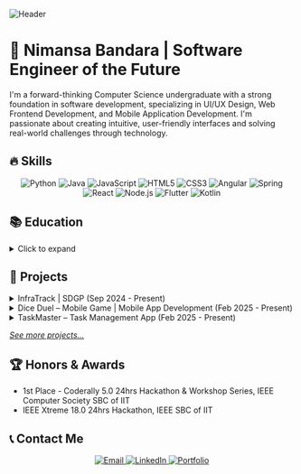 ![Header](https://github.com/nimansab22/nimansab22/raw/main/header.gif)

# 🚀 Nimansa Bandara | Software Engineer of the Future

I'm a forward-thinking Computer Science undergraduate with a strong foundation in software development, specializing in UI/UX Design, Web Frontend Development, and Mobile Application Development. I'm passionate about creating intuitive, user-friendly interfaces and solving real-world challenges through technology.

## 🔥 Skills

<p align="center">
  <img src="https://img.shields.io/badge/Python-3776AB?style=for-the-badge&logo=python&logoColor=white" alt="Python" />
  <img src="https://img.shields.io/badge/Java-ED8B00?style=for-the-badge&logo=java&logoColor=white" alt="Java" />
  <img src="https://img.shields.io/badge/JavaScript-F7DF1E?style=for-the-badge&logo=javascript&logoColor=black" alt="JavaScript" />
  <img src="https://img.shields.io/badge/HTML5-E34F26?style=for-the-badge&logo=html5&logoColor=white" alt="HTML5" />
  <img src="https://img.shields.io/badge/CSS3-1572B6?style=for-the-badge&logo=css3&logoColor=white" alt="CSS3" />
  <img src="https://img.shields.io/badge/Angular-DD0031?style=for-the-badge&logo=angular&logoColor=white" alt="Angular" />
  <img src="https://img.shields.io/badge/Spring-6DB33F?style=for-the-badge&logo=spring&logoColor=white" alt="Spring" />
  <img src="https://img.shields.io/badge/React-61DAFB?style=for-the-badge&logo=react&logoColor=black" alt="React" />
  <img src="https://img.shields.io/badge/Node.js-339933?style=for-the-badge&logo=node-dot-js&logoColor=white" alt="Node.js" />
  <img src="https://img.shields.io/badge/Flutter-02569B?style=for-the-badge&logo=flutter&logoColor=white" alt="Flutter" />
  <img src="https://img.shields.io/badge/Kotlin-0095D5?&style=for-the-badge&logo=kotlin&logoColor=white" alt="Kotlin" />
</p>

## 📚 Education

<details>
  <summary>Click to expand</summary>
  
  - BSc (Hons) Computer Science, Informatics Institute of Technology affiliated with the University of Westminster, UK (Expected Graduation year – 2027)
  - Cambridge English Qualifications (Awarded by Cambridge University, UK)
    - Cambridge English: Proficiency (CPE) – In progress
    - Cambridge English: Advanced (CAE) – Achieved June 2024 (Score: 184)
  - Certificate Course in English Language, Institute of Human Resource Advancement (IHRA), University of Colombo (Apr 2023 - Oct 2023)
</details>

## 🌌 Projects

<details>
  <summary>InfraTrack | SDGP (Sep 2024 - Present)</summary>
  
  A group project utilizing machine learning to analyze images of road issues like potholes and broken streetlights. Developing with Flutter for mobile and Spring Boot for the backend, ensuring seamless issue reporting and validation.
</details>

<details>
  <summary>Dice Duel – Mobile Game | Mobile App Development (Feb 2025 - Present)</summary>
  
  A Kotlin-based Android game where a human player competes against AI in a strategic dice-rolling challenge. Features include randomized dice rolls, rerolls, score tracking, and AI decision-making for an engaging gameplay experience.
</details>

<details>
  <summary>TaskMaster – Task Management App (Feb 2025 - Present)</summary>
  
  A full-stack task management application with an interactive dashboard, progress tracking, and secure authentication. Built using React, Tailwind CSS, Node.js, Express, and MySQL for scalability and efficiency.
</details>

*[See more projects...](https://nimansaab.github.io/portfolio/)*

## 🏆 Honors & Awards

- 1st Place - Coderally 5.0 24hrs Hackathon & Workshop Series, IEEE Computer Society SBC of IIT
- IEEE Xtreme 18.0 24hrs Hackathon, IEEE SBC of IIT

## 📞 Contact Me

<p align="center">
  <a href="mailto:nimansab22@gmail.com">
    <img src="https://img.shields.io/badge/Email-D14836?style=for-the-badge&logo=gmail&logoColor=white" alt="Email" />
  </a>
  <a href="https://www.linkedin.com/in/nimansa-bandara">
    <img src="https://img.shields.io/badge/LinkedIn-0077B5?style=for-the-badge&logo=linkedin&logoColor=white" alt="LinkedIn" />
  </a>
  <a href="https://nimansaab.github.io/portfolio/">
    <img src="https://img.shields.io/badge/Portfolio-FF7139?style=for-the-badge&logo=firefox&logoColor=white" alt="Portfolio" />
  </a>
</p>
